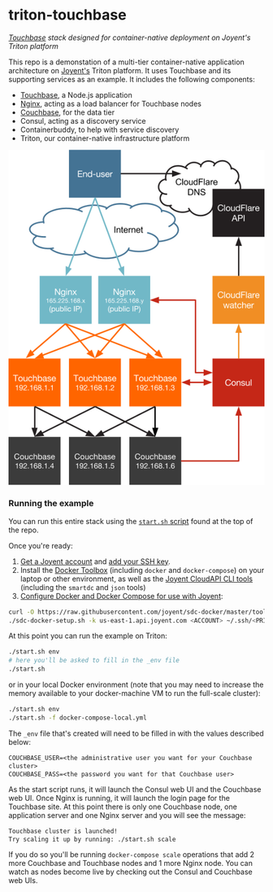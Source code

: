 triton-touchbase
==========

*[Touchbase](https://github.com/couchbaselabs/touchbase) stack designed for container-native deployment on Joyent's Triton platform*

This repo is a demonstation of a multi-tier container-native application architecture on [Joyent's](https://www.joyent.com/) Triton platform. It uses Touchbase and its supporting services as an example. It includes the following components:

- [Touchbase](https://www.joyent.com/blog/how-to-dockerize-a-complete-application#touchbase), a Node.js application
- [Nginx](https://www.joyent.com/blog/how-to-dockerize-a-complete-application#nginx), acting as a load balancer for Touchbase nodes
- [Couchbase](https://www.joyent.com/blog/how-to-dockerize-a-complete-application#couchbase), for the data tier
- Consul, acting as a discovery service
- Containerbuddy, to help with service discovery
- Triton, our container-native infrastructure platform

![Diagram of Touchbase architecture](./doc/triton-touchbase.png)

### Running the example

You can run this entire stack using the [`start.sh` script](https://github.com/tgross/triton-touchbase/blob/master/start.sh) found at the top of the repo. 

Once you're ready:

1. [Get a Joyent account](https://my.joyent.com/landing/signup/) and [add your SSH key](https://docs.joyent.com/public-cloud/getting-started).
1. Install the [Docker Toolbox](https://docs.docker.com/installation/mac/) (including `docker` and `docker-compose`) on your laptop or other environment, as well as the [Joyent CloudAPI CLI tools](https://apidocs.joyent.com/cloudapi/#getting-started) (including the `smartdc` and `json` tools)
1. [Configure Docker and Docker Compose for use with Joyent](https://docs.joyent.com/public-cloud/api-access/docker):

```bash
curl -O https://raw.githubusercontent.com/joyent/sdc-docker/master/tools/sdc-docker-setup.sh && chmod +x sdc-docker-setup.sh
./sdc-docker-setup.sh -k us-east-1.api.joyent.com <ACCOUNT> ~/.ssh/<PRIVATE_KEY_FILE>
```


At this point you can run the example on Triton:

```bash
./start.sh env
# here you'll be asked to fill in the _env file
./start.sh

```

or in your local Docker environment (note that you may need to increase the memory available to your docker-machine VM to run the full-scale cluster):

```bash
./start.sh env
./start.sh -f docker-compose-local.yml

```

The `_env` file that's created will need to be filled in with the values described below:

```
COUCHBASE_USER=<the administrative user you want for your Couchbase cluster>
COUCHBASE_PASS=<the password you want for that Couchbase user>

```

As the start script runs, it will launch the Consul web UI and the Couchbase web UI. Once Nginx is running, it will launch the login page for the Touchbase site. At this point there is only one Couchbase node, one application server and one Nginx server and you will see the message:

```
Touchbase cluster is launched!
Try scaling it up by running: ./start.sh scale
```

If you do so you'll be running `docker-compose scale` operations that add 2 more Couchbase and Touchbase nodes and 1 more Nginx node. You can watch as nodes become live by checking out the Consul and Couchbase web UIs.
